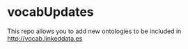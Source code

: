 # vocabUpdates
This repo allows you to add new ontologies to be included in http://vocab.linkeddata.es

